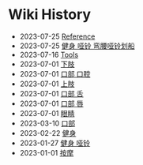 # Wiki History

- 2023-07-25        [Reference](/0014_Reference)
- 2023-07-25        [健身 哑铃 弯腰哑铃划船](/0015_健身_哑铃_弯腰哑铃划船)
- 2023-07-16        [Tools](/0013_Tools)
- 2023-07-01        [下肢](/0011_下肢)
- 2023-07-01        [口部 口腔](/0009_口部_口腔)
- 2023-07-01        [上肢](/0010_上肢)
- 2023-07-01        [口部 舌](/0007_口部_舌)
- 2023-07-01        [口部 唇](/0008_口部_唇)
- 2023-07-01        [眼睛](/0012_眼睛)
- 2023-03-10        [口部](/0006_口部)
- 2023-02-22        [健身](/0005_健身)
- 2023-01-27        [健身 哑铃](/0004_健身_哑铃)
- 2023-01-01        [按摩](/0003_按摩)
